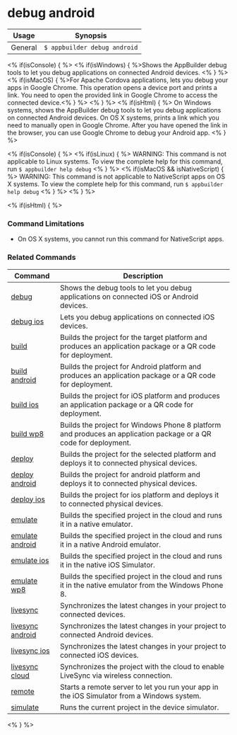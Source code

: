 debug android
==========

Usage | Synopsis
------|-------
General | `$ appbuilder debug android`

<% if(isConsole) { %>
<% if(isWindows) { %>Shows the AppBuilder debug tools to let you debug applications on connected Android devices. <% } %>
<% if(isMacOS) { %>For Apache Cordova applications, lets you debug your apps in Google Chrome. This operation opens a device port and prints a link. You need to open the provided link in Google Chrome to access the connected device.<% } %>
<% } %>
<% if(isHtml) { %>
On Windows systems, shows the AppBuilder debug tools to let you debug applications on connected Android devices. On OS X systems, prints a link which you need to manually open in Google Chrome. After you have opened the link in the browser, you can use Google Chrome to debug your Android app.
<% } %>

<% if(isConsole) { %>
<% if(isLinux) { %>
WARNING: This command is not applicable to Linux systems. To view the complete help for this command, run `$ appbuilder help debug`
<% } %>
<% if(isMacOS && isNativeScript) { %>
WARNING: This command is not applicable to NativeScript apps on OS X systems. To view the complete help for this command, run `$ appbuilder help debug`
<% } %>
<% } %>

<% if(isHtml) { %>
### Command Limitations

* On OS X systems, you cannot run this command for NativeScript apps.

### Related Commands

Command | Description
----------|----------
[debug](debug.html) | Shows the debug tools to let you debug applications on connected iOS or Android devices.
[debug ios](debug-ios.html) | Lets you debug applications on connected iOS devices.
[build](build.html) | Builds the project for the target platform and produces an application package or a QR code for deployment.
[build android](build-android.html) | Builds the project for Android platform and produces an application package or a QR code for deployment.
[build ios](build-ios.html) | Builds the project for iOS platform and produces an application package or a QR code for deployment.
[build wp8](build-wp8.html) | Builds the project for Windows Phone 8 platform and produces an application package or a QR code for deployment.
[deploy](deploy.html) | Builds the project for the selected platform and deploys it to connected physical devices.
[deploy android](deploy-android.html) | Builds the project for android platform and deploys it to connected physical devices.
[deploy ios](deploy-ios.html) | Builds the project for ios platform and deploys it to connected physical devices.
[emulate](emulate.html) | Builds the specified project in the cloud and runs it in a native emulator.
[emulate android](emulate-android.html) | Builds the specified project in the cloud and runs it in a native Android emulator.
[emulate ios](emulate-ios.html) | Builds the specified project in the cloud and runs it in the native iOS Simulator.
[emulate wp8](emulate-wp8.html) | Builds the specified project in the cloud and runs it in the native emulator from the Windows Phone 8.
[livesync](livesync.html) | Synchronizes the latest changes in your project to connected devices.
[livesync android](livesync-android.html) | Synchronizes the latest changes in your project to connected Android devices.
[livesync ios](livesync-ios.html) | Synchronizes the latest changes in your project to connected iOS devices.
[livesync cloud](livesync-cloud.html) | Synchronizes the project with the cloud to enable LiveSync via wireless connection.
[remote](remote.html) | Starts a remote server to let you run your app in the iOS Simulator from a Windows system.
[simulate](simulate.html) | Runs the current project in the device simulator.
<% } %>
